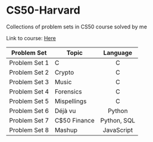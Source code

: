 # CS50-Harvard
Collections of problem sets in CS50 course solved by me

Link to course: [Here](https://courses.edx.org/courses/course-v1:HarvardX+CS50+X/course/)

| **Problem Set**  |**Topic**|**Language**|
|------------------|---------|:------------:|
|   Problem Set 1  |     C   |      C     |
|   Problem Set 2  |  Crypto |      C     |
|Problem Set 3 |  Music | C |
|Problem Set 4  | Forensics  |  C|
|Problem Set 5  | Mispellings | C|
|Problem Set 6 | Déjà vu |Python|
|Problem Set 7|C$50 Finance|Python, SQL|
|Problem Set 8 | Mashup |JavaScript|
